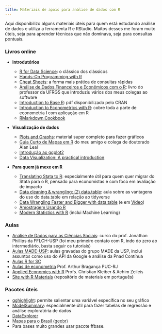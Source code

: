 ```yaml
---
title: Materiais de apoio para análise de dados com R
---
```


Aqui disponibilizo alguns materiais úteis para quem está estudando análise de dados e utiliza a ferramenta R e RStudio. Muitos desses me foram muito úteis, seja para aprender técnicas que não dominava, seja para consultas pontuais.

### Livros online

- **Introdutórios**
  - [R for Data Science](https://r4ds.had.co.nz/): o clássico dos clássicos
  - [Hands-On Programming with R](https://rstudio-education.github.io/hopr/)
  - [Cheat Sheets](https://www.rstudio.com/resources/cheatsheets/): a forma mais prática de consultas rápidas
  - [Análise de Dados Financeiros e Econômicos com o R](https://www.msperlin.com/adfeR/index.html): livro do professor da UFRGS que introduziu vários dos meus colegas ao software
  - [Introduction to Base R](https://cran.r-project.org/doc/manuals/r-release/R-intro.pdf): pdf disponibilizado pelo CRAN
  - [Introduction to Econometrics with R](https://www.econometrics-with-r.org/): cobre toda a parte de econometria I com aplicação em R
  - [RMarkdown Cookbook](https://bookdown.org/yihui/rmarkdown-cookbook/kable.html)

- **Visualização de dados**
  - [Plots and Graphs](https://github.com/Z3tt/OutlierConf2021/): material super completo para fazer gráficos
  - [Guia Curto de Mapas em R](https://alanleal-econ.com/index.php/guia-curto-de-mapas-no-r/) do meu amigo e colega de doutorado Alan Leal
  - [Introdução ao ggplot2](https://opencodecom.net/post/2021-08-22-introducao-ao-ggplot2/)
  - [Data Visualization: A practical introduction](https://socviz.co/)

- **Para quem já mexe em R**
  - [Translating Stata to R](https://stata2r.github.io/): especialmente útil para quem quer migrar do Stata para o R, pensado para economistas e com foco em avaliação de impacto
  - [Data cleaning & wrangling: (2) data.table](https://raw.githack.com/uo-ec607/lectures/master/05-datatable/05-datatable.html#1): aula sobre as vantagens do uso do data.table em relação ao tidyverse
  - [Data Wrangling Faster and Bigger with data.table](https://rpubs.com/NickCHK/data_wrangling_data_table) (e em [Vídeo](https://www.youtube.com/watch?v=EdPKcy1WKD0))
  - [Amostragem Usando R](https://amostragemcomr.github.io/livro/)
  - [Modern Statistics with R](https://www.modernstatisticswithr.com/) (inclui Machine Learning)

### Aulas
- [Análise de Dados para as Ciências Sociais](https://jonnyphillips.github.io/Ciencia_de_Dados/): curso do prof. Jonathan Phillips da FFLCH-USP (foi meu primeiro contato com R, indo do zero ao intermediário, basta seguir os tutoriais)
- [Aulas MADE-USP](https://www.youtube.com/watch?v=g_o3a2tgmu0): aulas gravadas do grupo MADE da USP, inclui assuntos como uso do API da Google e análise da Pnad Contínua
- [Aulas R for SC](https://preview.carpentries.org/r-socialsci/)
- [Aulas de econometria](https://arthurbraganca.com/econometria/) Prof. Arthur Bragança PUC-RJ
- [Applied Economics with R](https://www.zeileis.org/teaching/AER/) Profs. Christian Kleiber & Achim Zeileis
- [Site with R Materials](https://materiais-estudo-r.netlify.app/) (repositório de materiais em português)

### Pacotes úteis
- [gghighlight](https://yutannihilation.github.io/gghighlight/articles/gghighlight.html): permite salientar uma variável específica no seu gráfico
- [ModelSummary](https://github.com/vincentarelbundock/modelsummary): especialmente útil para fazer tabelas de regressão e análise exploratória de dados
- [DataExplorer](https://boxuancui.github.io/DataExplorer/articles/dataexplorer-intro.html) 
- [Mapas para o Brasil (geobr)](https://github.com/ipeaGIT/geobr)
- Para bases muito grandes usar pacote ffbase.
